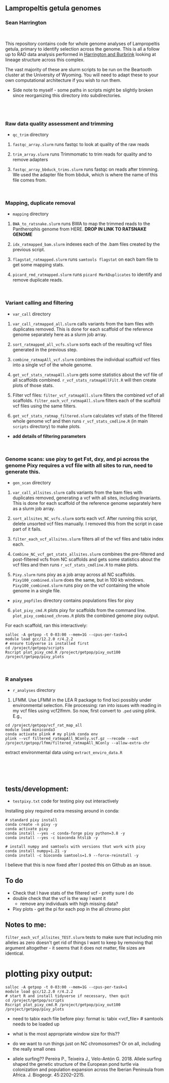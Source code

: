## Lampropeltis getula genomes

### Sean Harrington


<br>

This repository contains code for whole genome analyses of Lampropeltis getula, primary to identify selection across the genome. This is all a follow up to RAD data analysis performed in [Harrington and Burbrink](https://onlinelibrary.wiley.com/doi/full/10.1111/jbi.14536) looking at lineage structure across this complex.

The vast majority of these are slurm scripts to be run on the Beartooth cluster at the University of Wyoming. You will need to adapt these to your own computational architecture if you wish to run them.

* Side note to myself - some paths in scripts might be slightly broken since reorganizing this directory into subdirectories.




<br>
<br>

### Raw data quality assessment and trimming

* `qc_trim` directory

1. `fastqc_array.slurm` runs fastqc to look at quality of the raw reads

2. `trim_array.slurm` runs Trimmomatic to trim reads for quality and to remove adapters

3. `fastqc_array_bbduck_trims.slurm` runs fastqc on reads after trimming. We used the adapter file from bbduk, which is where the name of this file comes from.


<br>

### Mapping, duplicate removal

* `mapping` directory

1. `BWA_to_ratsnake.slurm` runs BWA to map the trimmed reads to the Pantherophis genome from HERE.  **DROP IN LINK TO RATSNAKE GENOME**

2. `idx_ratmapped_bam.slurm` indexes each of the .bam files created by the previous script.

3. `flagstat_ratmapped.slurm` runs `samtools flagstat` on each bam file to get some mapping stats.


4. `picard_rmd_ratmapped.slurm` runs `picard MarkDuplicates` to identify and remove duplicate reads.


<br>

### Variant calling and filtering

* `var_call` directory

1. `var_call_ratmapped_all.slurm` calls variants from the bam files with duplicates removed. This is done for each scaffold of the reference genome separately here as a slurm job array.

2. `sort_ratmapped_all_vcfs.slurm` sorts each of the resulting vcf files generated in the previous step.

3. `combine_ratmapAll_vcf.slurm` combines the individual scaffold vcf files into a single vcf of the whole genome. 

4. `get_vcf_stats_ratmapAll.slurm` gets some statistics about the vcf file of all scaffolds combined. `r_vcf_stats_ratmapAllFilt.R` will then create plots of those stats.

5. Filter vcf files: `filter_vcf_ratmapAll.slurm` filters the combined vcf of all scaffolds. `filter_each_vcf_ratmapAll.slurm` filters each of the scaffold vcf files using the same filters.

6. `get_vcf_stats_ratmap_filtered.slurm` calculates vcf stats of the filtered whole genome vcf and then runs `r_vcf_stats_cmdline.R` (in main `scripts` directory) to make plots.


- **add details of filtering parameters**

<br>

### Genome scans: use pixy to get Fst, dxy, and pi across the genome Pixy requires a vcf file with all sites to run, need to generate this.

* `gen_scan` directory

1. `var_call_allsites.slurm` calls variants from the bam files with duplicates removed, generating a vcf with all sites, including invariants. This is done for each scaffold of the reference genome separately here as a slurm job array.

2. `sort_allsites_NC_vcfs.slurm` sorts each vcf. After running this script, delete unsorted vcf files manually. I removed this from the script in case part of it fails.

3. `filter_each_vcf_allsites.slurm` filters all of the vcf files and tabix index each.

4. `Combine_NC_vcf_get_stats_allsites.slurm` combines the pre-filtered and post-filtered vcfs from NC scaffolds and gets some statistics about the vcf files and then runs `r_vcf_stats_cmdline.R` to make plots.

5. `Pixy.slurm` runs pixy as a job array across all NC scaffolds. `Pixy100_combined.slurm` does the same, but in 100 kb windows. `Pixy100_combined.slurm` runs pixy on the vcf containing the whole genome in a single file.

- `pixy_popfiles` directory contains populations files for pixy

6. `plot_pixy_cmd.R` plots pixy for scaffolds from the command line. `plot_pixy_combined_chroms.R` plots the combined genome pixy output.

For each scaffold, ran this interactively:

```
salloc -A getpop -t 0-03:00 --mem=1G --cpus-per-task=1
module load gcc/12.2.0 r/4.2.2
# ensure tidyverse is installed first
cd /project/getpop/scripts
Rscript plot_pixy_cmd.R /project/getpop/pixy_out100 /project/getpop/pixy_plots
```


<br>



### R analyses

* `r_analyses` directory

1. LFMM. Use LFMM in the LEA R package to find loci possibly under environmental selection. File processing: ran into issues with reading in my vcf files using vcf2lfmm. So now, first convert to `.ped` using plink. E.g.,

```
cd /project/getpop/vcf_rat_map_all
module load miniconda3
conda activate plink # my plink conda env
plink --vcf filtered_ratmapAll_NConly.vcf.gz --recode --out /project/getpop/lfmm/filtered_ratmapAll_NConly --allow-extra-chr
```

extract environmental data using `extract_enviro_data.R`






<br>
<br>
<br>


## tests/development:

- `testpixy.txt` code for testing pixy out interactively

Installing pixy required extra messing around in conda:

```{bash}
# standard pixy install
conda create -n pixy -y
conda activate pixy
conda install --yes -c conda-forge pixy python=3.8 -y
conda install --yes -c bioconda htslib -y

# install numpy and samtools with versions that work with pixy
conda install numpy=1.21 -y
conda install -c bioconda samtools=1.9 --force-reinstall -y
```

I believe that this is now fixed after I posted this on Github as an issue.


## To do
- Check that I have stats of the filtered vcf - pretty sure I do
- double check that the vcf is the way I want it
	- remove any individuals with high missing data?
- Pixy plots - get the pi for each pop in the all chromo plot


## Notes to me:
`filter_each_vcf_allsites_TEST.slurm` tests to make sure that including min alleles as zero doesn't get rid of things I want to keep by removing that argument altogether - it seems that it does not matter, file sizes are identical.

# plotting pixy output:

```
salloc -A getpop -t 0-03:00 --mem=1G --cpus-per-task=1
module load gcc/12.2.0 r/4.2.2
# start R and install tidyverse if necessary, then quit
cd /project/getpop/scripts
Rscript plot_pixy_cmd.R /project/getpop/pixy_out100 /project/getpop/pixy_plots
```





- need to tabix each file before pixy: format is: tabix <vcf_file> # samtools needs to be loaded up 


- what is the most appropriate window size for this??
- do we want to run things just on NC chromosomes? Or on all, including the really small ones

- allele surfing??    Pereira P., Teixeira J., Velo-Antón G. 2018. Allele surfing shaped the genetic structure of the European pond turtle via colonization and population expansion across the Iberian Peninsula from Africa. J. Biogeogr. 45:2202–2215.




